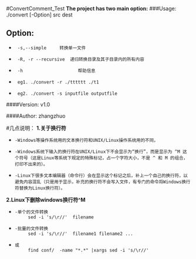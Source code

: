 #ConvertComment_Test
**The project has two main option:**
###Usage: ./convert [-Option] src dest
## Option:
-      -s,--simple	   转换单一文件
-      -R, -r --recursive  递归转换目录及其子目录内的所有内容
-      -h  			          帮助信息
-      eg1. ./convert -r ./tttttt ./t1
-      eg2. ./convert -s inputfile outputfile

####Version:			v1.0

####Author:			zhangzhuo

#几点说明：
**1.关于换行符**
-     -Windows等操作系统用的文本换行符和UNIX/Linux操作系统用的不同，
-     -Windows系统下输入的换行符在UNIX/Linux下不会显示为“换行”，而是显示为 ^M 这个符号（这是Linux等系统下规定的特殊标记，占一个字符大小，不是 ^ 和 M 的组合，打印不出来的）。
-     -Linux下很多文本编辑器（命令行）会在显示这个标记之后，补上一个自己的换行符，以避免内容混乱（只是用于显示，补充的换行符不会写入文件，有专门的命令将Windows换行符替换为Linux换行符）。

**2.Linux下删除windows换行符^M**
-     -单个的文件转换
           sed -i 's/\r//'  filename
-     -批量的文件转换
           sed -i 's/\r//'  filename1 filename2 ...
-     或
           find conf/  -name "*.*" |xargs sed -i 's/\r//'
